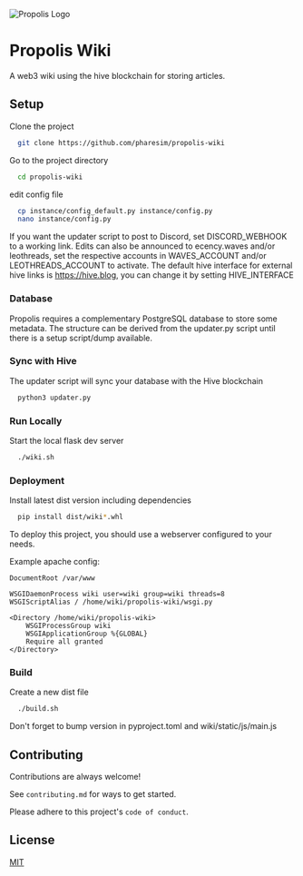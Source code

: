 
![Propolis Logo](https://images.hive.blog/p/3RTd4iuWD6NUeJEn5AVrJUoyatFqBqfcCJi1N7UixR4g2KPKN7w8NpZKoVmzrtkeTFLFfA7gA6f4H1tT3FaWF1a3As8SH1uEBm5Hov8ZqnjJ61ejqWxYexArdsAzpfzNsgeXcvLKiWchQBPSxVALG6bWto32AboiJte4LKEXb8BBD8?width=1600&height=1200&format=webp&mode=fit)


# Propolis Wiki

A web3 wiki using the hive blockchain for storing articles. 


## Setup

Clone the project

```bash
  git clone https://github.com/pharesim/propolis-wiki
```

Go to the project directory

```bash
  cd propolis-wiki
```

edit config file

```bash
  cp instance/config_default.py instance/config.py
  nano instance/config.py
```
If you want the updater script to post to Discord, set DISCORD_WEBHOOK to a working link.
Edits can also be announced to ecency.waves and/or leothreads, set the respective accounts in WAVES_ACCOUNT and/or LEOTHREADS_ACCOUNT to activate.
The default hive interface for external hive links is https://hive.blog, you can change it by setting HIVE_INTERFACE

### Database

Propolis requires a complementary PostgreSQL database to store some metadata. The structure can be derived from the updater.py script until there is a setup script/dump available.

### Sync with Hive

The updater script will sync your database with the Hive blockchain

```bash
  python3 updater.py
```

### Run Locally

Start the local flask dev server

```bash
  ./wiki.sh
```

### Deployment

Install latest dist version including dependencies

```bash
  pip install dist/wiki*.whl
```

To deploy this project, you should use a webserver configured to your needs.

Example apache config:

```
DocumentRoot /var/www

WSGIDaemonProcess wiki user=wiki group=wiki threads=8
WSGIScriptAlias / /home/wiki/propolis-wiki/wsgi.py

<Directory /home/wiki/propolis-wiki>
    WSGIProcessGroup wiki
    WSGIApplicationGroup %{GLOBAL}
    Require all granted
</Directory>

```

### Build

Create a new dist file

```bash
  ./build.sh
```

Don't forget to bump version in pyproject.toml and wiki/static/js/main.js

## Contributing

Contributions are always welcome!

See `contributing.md` for ways to get started.

Please adhere to this project's `code of conduct`.


## License

[MIT](https://choosealicense.com/licenses/mit/)

